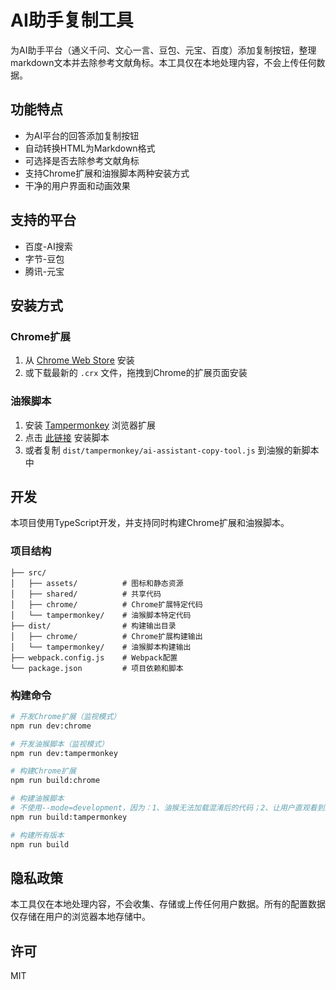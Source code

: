 # AI助手复制工具

为AI助手平台（通义千问、文心一言、豆包、元宝、百度）添加复制按钮，整理markdown文本并去除参考文献角标。本工具仅在本地处理内容，不会上传任何数据。

## 功能特点

- 为AI平台的回答添加复制按钮
- 自动转换HTML为Markdown格式
- 可选择是否去除参考文献角标
- 支持Chrome扩展和油猴脚本两种安装方式
- 干净的用户界面和动画效果

## 支持的平台

- 百度-AI搜索
- 字节-豆包
- 腾讯-元宝

## 安装方式

### Chrome扩展

1. 从 [Chrome Web Store](https://chromewebstore.google.com) 安装
2. 或下载最新的 `.crx` 文件，拖拽到Chrome的扩展页面安装

### 油猴脚本

1. 安装 [Tampermonkey](https://www.tampermonkey.net/) 浏览器扩展
2. 点击 [此链接](#) 安装脚本
3. 或者复制 `dist/tampermonkey/ai-assistant-copy-tool.js` 到油猴的新脚本中

## 开发

本项目使用TypeScript开发，并支持同时构建Chrome扩展和油猴脚本。

### 项目结构

```
├── src/
│   ├── assets/          # 图标和静态资源
│   ├── shared/          # 共享代码
│   ├── chrome/          # Chrome扩展特定代码
│   └── tampermonkey/    # 油猴脚本特定代码
├── dist/                # 构建输出目录
│   ├── chrome/          # Chrome扩展构建输出
│   └── tampermonkey/    # 油猴脚本构建输出
├── webpack.config.js    # Webpack配置
└── package.json         # 项目依赖和脚本
```

### 构建命令

```bash
# 开发Chrome扩展（监视模式）
npm run dev:chrome

# 开发油猴脚本（监视模式）
npm run dev:tampermonkey

# 构建Chrome扩展
npm run build:chrome

# 构建油猴脚本
# 不使用--mode=development，因为：1、油猴无法加载混淆后的代码；2、让用户直观看到源码可以放心使用
npm run build:tampermonkey

# 构建所有版本
npm run build
```

## 隐私政策

本工具仅在本地处理内容，不会收集、存储或上传任何用户数据。所有的配置数据仅存储在用户的浏览器本地存储中。

## 许可

MIT
